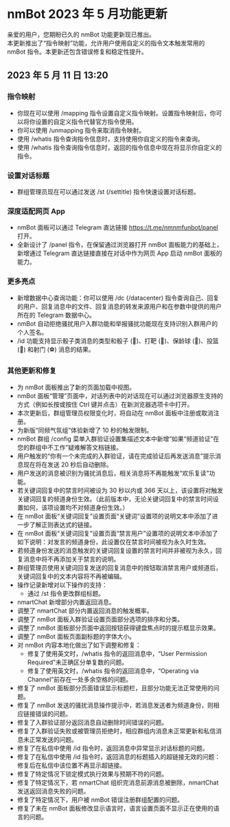 # nmBot 2023 年 5 月功能更新

亲爱的用户，您期盼已久的 nmBot 功能更新现已推出。  
本更新推出了“指令映射”功能，允许用户使用自定义的指令文本触发常用的 nmBot 指令。本更新还包含错误修复和稳定性提升。

## 2023 年 5 月 11 日 13:20

### 指令映射
- 你现在可以使用 /mapping 指令设置自定义指令映射。设置指令映射后，你可以将你设置的自定义指令代替官方指令使用。
- 你可以使用 /unmapping 指令来取消指令映射。
- 使用 /whatis 指令查询指令信息时，支持使用你自定义的指令来查询。
- 使用 /whatis 指令查询指令信息时，返回的指令信息中现在将显示你自定义的指令。

### 设置对话标题
- 群组管理员现在可以通过发送 /st (/settitle) 指令快速设置对话标题。

### 深度适配网页 App
- nmBot 面板可以通过 Telegram 直达链接 https://t.me/nmnmfunbot/panel 打开。
- 全新设计了 /panel 指令，在保留通过浏览器打开 nmBot 面板能力的基础上，新增通过 Telegram 直达链接直接在对话中作为网页 App 启动 nmBot 面板的能力。

### 更多亮点
- 新增数据中心查询功能：你可以使用 /dc (/datacenter) 指令查询自己、回复的用户、回复消息中的文件、回复消息的转发来源用户和在参数中提供的用户所在的 Telegram 数据中心。
- nmBot 自动拒绝骚扰用户入群功能和举报骚扰功能现在支持识别入群用户的个人签名。
- /id 功能支持显示骰子类消息的类型和骰子 (🎲)、打靶 (🎯)、保龄球 (🎳)、投篮 (🏀) 和射门 (⚽️) 消息的结果。

### 其他更新和修复
- 为 nmBot 面板推出了新的页面加载中视图。
- nmBot 面板“管理”页面中，对话列表中的对话现在可以通过浏览器原生支持的方式（例如长按或按住 Ctrl 键并点击）在新浏览器选项卡中打开。
- 本次更新后，群组管理员权限变化时，将自动在 nmBot 面板中注册或取消注册。
- 为新版“同频气氛组”体验新增了 10 秒的触发限制。
- nmBot 群组 /config 菜单入群验证设置集描述文本中新增“如果“频道验证”在您的群组中不工作”疑难解答文档链接。
- 用户触发的“你有一个未完成的入群验证，请在完成验证后再发送消息”提示消息现在将在发送 20 秒后自动删除。
- 用户发送的消息被识别为骚扰消息后，相关消息将不再能触发“欢乐复读”功能。
- 若关键词回复中的禁言时间被设为 30 秒以内或 366 天以上，该设置将对触发关键词回复的频道身份生效。（此前版本中，无论关键词回复中的禁言时间设置如何，该项设置均不对频道身份生效。）
- 在 nmBot 面板“关键词回复”设置页面“关键词”设置项的说明文本中添加了进一步了解正则表达式的链接。
- 在 nmBot 面板“关键词回复”设置页面“禁言用户”设置项的说明文本中添加了如下说明：对发言的频道身份，此设置仅在禁言时间被视为永久时生效。
- 若频道身份发送的消息触发的关键词回复设置的禁言时间并非被视为永久，回复消息中将不再添加关于禁言的说明。
- 群组管理员使用关键词回复发送的回复消息中的按钮取消禁言用户或频道后，关键词回复中的文本内容将不再被编辑。
- 操作记录新增对以下操作的支持：
    - 通过 /st 指令更改群组标题。
- nmartChat 新增部分内置返回消息。
- 调整了 nmartChat 部分内置返回消息的触发概率。
- 调整了 nmBot 面板入群验证设置页面部分选项的排序和分类。
- 调整了 nmBot 面板部分页面中返回按钮获得键盘焦点时的提示框显示效果。
- 调整了 nmBot 面板页面副标题的字体大小。
- 对 nmBot 内容本地化做出了如下调整和修复：
    - 修复了使用英文时，/whatis 指令的返回消息中，“User Permission Required”未正确区分单复数的问题。
    - 修复了使用英文时，/whatis 指令的返回消息中，“Operating via Channel”前存在一处多余空格的问题。
- 修复了 nmBot 面板部分页面错误显示标题栏，且部分功能无法正常使用的问题。
- 修复了 nmBot 发送的骚扰消息操作提示中，若消息发送者为频道身份，则相应链接错误的问题。
- 修复了入群验证部分返回消息自动删除时间错误的问题。
- 修复了入群验证失败或被管理员拒绝时，相应群组内消息未正常更新和私信消息未正常发送的问题。
- 修复了在私信中使用 /id 指令时，返回消息中异常显示对话标题的问题。
- 修复了在私信中使用 /id 指令时，返回消息的标题插入的超链接无效的问题：修复后在私信中该位置不再显示超链接。
- 修复了特定情况下锁定模式执行效果与预期不符的问题。
- 修复了特定情况下，若 nmartChat 组织完消息前源消息被删除，nmartChat 发送返回消息失败的问题。
- 修复了特定情况下，用户被 nmBot 错误注册群组配置的问题。
- 修复了未在 nmBot 面板修改显示语言时，语言设置页面不显示正在使用的语言的问题。

